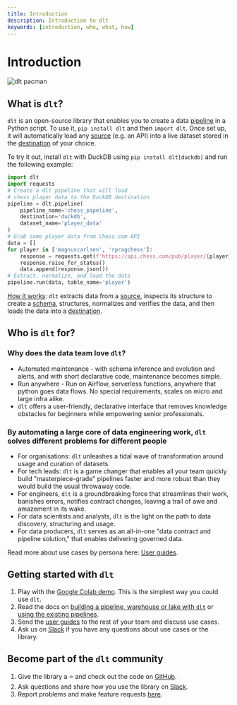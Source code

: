 ```yaml
---
title: Introduction
description: Introduction to dlt
keywords: [introduction, who, what, how]
---
```


# Introduction

![dlt pacman](/img/dlt-pacman.gif)

## What is `dlt`?

`dlt` is an open-source library that enables you to create a data
[pipeline](general-usage/glossary.md#pipeline) in a Python script. To use it, `pip install dlt` and
then `import dlt`. Once set up, it will automatically load any
[source](general-usage/glossary.md#source) (e.g. an API) into a live dataset stored in the
[destination](general-usage/glossary.md#destination) of your choice.

To try it out, install `dlt` with DuckDB using `pip install dlt[duckdb]` and run the following
example:

```python
import dlt
import requests
# Create a dlt pipeline that will load
# chess player data to the DuckDB destination
pipeline = dlt.pipeline(
    pipeline_name='chess_pipeline',
    destination='duckdb',
    dataset_name='player_data'
)
# Grab some player data from Chess.com API
data = []
for player in ['magnuscarlsen', 'rpragchess']:
    response = requests.get(f'https://api.chess.com/pub/player/{player}')
    response.raise_for_status()
    data.append(response.json())
# Extract, normalize, and load the data
pipeline.run(data, table_name='player')
```

[How it works](reference/explainers/how-dlt-works.md): `dlt` extracts data from a
[source](general-usage/glossary.md#source), inspects its structure to create a
[schema](general-usage/glossary.md#schema), structures, normalizes and verifies the data, and then
loads the data into a [destination](general-usage/glossary.md#destination).

## Who is `dlt` for?

### Why does the data team love `dlt`?

- Automated maintenance - with schema inference and evolution and alerts, and with short declarative
  code, maintenance becomes simple.
- Run anywhere - Run on Airflow, serverless functions, anywhere that python goes data flows. No
  special requirements, scales on micro and large infra alike.
- `dlt` offers a user-friendly, declarative interface that removes knowledge obstacles for beginners
  while empowering senior professionals.

### By automating a large core of data engineering work, `dlt` solves different problems for different people

- For organisations: `dlt` unleashes a tidal wave of transformation around usage and curation of
  datasets.
- For tech leads: `dlt` is a game changer that enables all your team quickly build "masterpiece-grade"
  pipelines faster and more robust than they would build the usual throwaway code.
- For engineers, `dlt` is a groundbreaking force that streamlines their work, banishes errors,
  notifies contract changes, leaving a trail of awe and amazement in its wake.
- For data scientists and analysts, `dlt` is the light on the path to data discovery, structuring and
  usage.
- For data producers, `dlt` serves as an all-in-one "data contract and pipeline solution," that
  enables delivering governed data.

Read more about use cases by persona here: [User guides](user-guides).

## Getting started with `dlt`

1. Play with the
   [Google Colab demo](https://colab.research.google.com/drive/1NfSB1DpwbbHX9_t5vlalBTf13utwpMGx?usp=sharing).
   This is the simplest way you could use `dlt`.
1. Read the docs on [building a pipeline, warehouse or lake with `dlt`](getting-started) or
   [using the existing pipelines](dlt-ecosystem/verified-sources).
1. Send the [user guides](user-guides) to the rest of your team and discuss use cases.
1. Ask us on
   [Slack](https://join.slack.com/t/dlthub-community/shared_invite/zt-1slox199h-HAE7EQoXmstkP_bTqal65g)
   if you have any questions about use cases or the library.

## Become part of the `dlt` community

1. Give the library a ⭐ and check out the code on [GitHub](https://github.com/dlt-hub/dlt).
1. Ask questions and share how you use the library on
   [Slack](https://join.slack.com/t/dlthub-community/shared_invite/zt-1slox199h-HAE7EQoXmstkP_bTqal65g).
1. Report problems and make feature requests [here](https://github.com/dlt-hub/dlt/issues/new).
